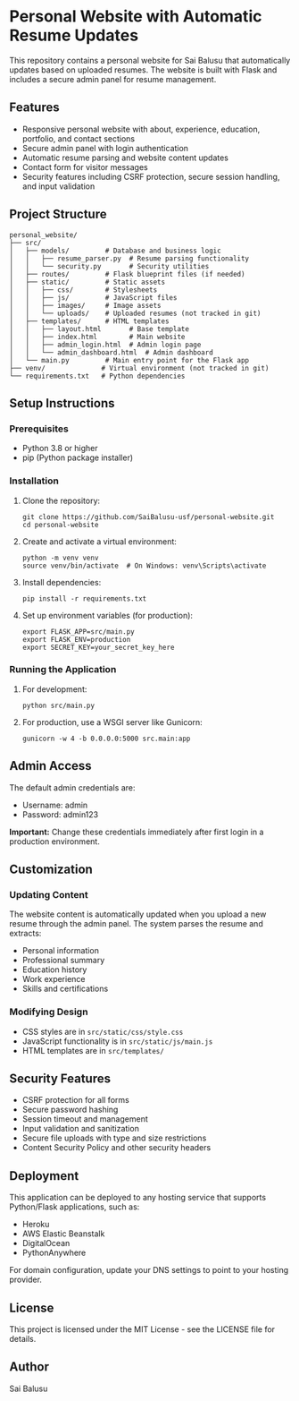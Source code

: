# Personal Website with Automatic Resume Updates

This repository contains a personal website for Sai Balusu that automatically updates based on uploaded resumes. The website is built with Flask and includes a secure admin panel for resume management.

## Features

- Responsive personal website with about, experience, education, portfolio, and contact sections
- Secure admin panel with login authentication
- Automatic resume parsing and website content updates
- Contact form for visitor messages
- Security features including CSRF protection, secure session handling, and input validation

## Project Structure

```
personal_website/
├── src/
│   ├── models/         # Database and business logic
│   │   ├── resume_parser.py  # Resume parsing functionality
│   │   └── security.py       # Security utilities
│   ├── routes/         # Flask blueprint files (if needed)
│   ├── static/         # Static assets
│   │   ├── css/        # Stylesheets
│   │   ├── js/         # JavaScript files
│   │   ├── images/     # Image assets
│   │   └── uploads/    # Uploaded resumes (not tracked in git)
│   ├── templates/      # HTML templates
│   │   ├── layout.html       # Base template
│   │   ├── index.html        # Main website
│   │   ├── admin_login.html  # Admin login page
│   │   └── admin_dashboard.html  # Admin dashboard
│   └── main.py         # Main entry point for the Flask app
├── venv/              # Virtual environment (not tracked in git)
└── requirements.txt   # Python dependencies
```

## Setup Instructions

### Prerequisites

- Python 3.8 or higher
- pip (Python package installer)

### Installation

1. Clone the repository:
   ```
   git clone https://github.com/SaiBalusu-usf/personal-website.git
   cd personal-website
   ```

2. Create and activate a virtual environment:
   ```
   python -m venv venv
   source venv/bin/activate  # On Windows: venv\Scripts\activate
   ```

3. Install dependencies:
   ```
   pip install -r requirements.txt
   ```

4. Set up environment variables (for production):
   ```
   export FLASK_APP=src/main.py
   export FLASK_ENV=production
   export SECRET_KEY=your_secret_key_here
   ```

### Running the Application

1. For development:
   ```
   python src/main.py
   ```

2. For production, use a WSGI server like Gunicorn:
   ```
   gunicorn -w 4 -b 0.0.0.0:5000 src.main:app
   ```

## Admin Access

The default admin credentials are:
- Username: admin
- Password: admin123

**Important:** Change these credentials immediately after first login in a production environment.

## Customization

### Updating Content

The website content is automatically updated when you upload a new resume through the admin panel. The system parses the resume and extracts:

- Personal information
- Professional summary
- Education history
- Work experience
- Skills and certifications

### Modifying Design

- CSS styles are in `src/static/css/style.css`
- JavaScript functionality is in `src/static/js/main.js`
- HTML templates are in `src/templates/`

## Security Features

- CSRF protection for all forms
- Secure password hashing
- Session timeout and management
- Input validation and sanitization
- Secure file uploads with type and size restrictions
- Content Security Policy and other security headers

## Deployment

This application can be deployed to any hosting service that supports Python/Flask applications, such as:

- Heroku
- AWS Elastic Beanstalk
- DigitalOcean
- PythonAnywhere

For domain configuration, update your DNS settings to point to your hosting provider.

## License

This project is licensed under the MIT License - see the LICENSE file for details.

## Author

Sai Balusu
